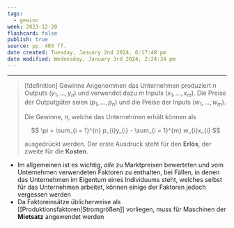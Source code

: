 ```yaml
---
tags:
  - gewinn
week: 2023-12-20
flashcard: false
publish: true
source: pp. 403 ff.
date created: Tuesday, January 2nd 2024, 6:17:48 pm
date modified: Wednesday, January 3rd 2024, 2:24:34 pm
---
```

***

> [!definition] Gewinne
> Angenommen das Unternehmen produziert $n$ Outputs $(y_{1},\dots,y_{n})$ und verwendet dazu $m$ Inputs $(x_{1},\dots,x_{m})$. Die Preise der Outputgüter seien $(p_{1},\dots,p_{n})$ und die Preise der Inputs $(w_{1},\dots,w_{m})$.
> 
> Die Gewinne, $\pi$, welche das Unternehmen erhält können als
>
>  $$
> \pi = \sum_{i = 1}^{n} p_{i}y_{i} - \sum_{i = 1}^{m} w_{i}x_{i}
>$$
>
> ausgedrückt werden. Der erste Ausdruck steht für den **Erlös**, der zweite für die **Kosten**.

- Im allgemeinen ist es wichtig, *alle* zu Marktpreisen bewerteten und vom Unternehmen verwendeten Faktoren zu enthalten, bei Fällen, in denen das Unternehmen im Eigentum eines Individuums steht, welches selbst für das Unternehmen arbeitet, können einige der Faktoren jedoch vergessen werden
- Da Faktoreinsätze üblicherweise als [[Produktionsfaktoren|Stromgrößen]] vorliegen, muss für Maschinen der **Mietsatz** angewendet werden